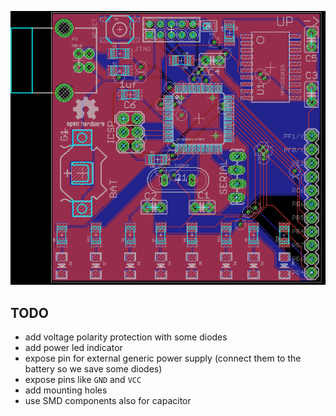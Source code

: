 ![board layout](board.png)

## TODO

 - add voltage polarity protection with some diodes
 - add power led indicator
 - expose pin for external generic power supply (connect them to the battery so we save some diodes)
 - expose pins like ``GND`` and ``VCC``
 - add mounting holes
 - use SMD components also for capacitor
